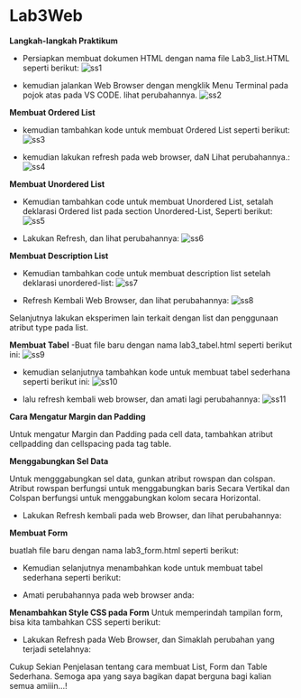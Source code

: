 # Lab3Web

**Langkah-langkah Praktikum**

- Persiapkan membuat dokumen HTML dengan nama file Lab3_list.HTML seperti berikut:
![ss1](https://user-images.githubusercontent.com/46867774/160422531-f9298896-4242-4374-b944-c1679ef7434f.png)

- kemudian jalankan Web Browser dengan mengklik Menu Terminal pada pojok atas pada  VS CODE. lihat perubahannya.
![ss2](https://user-images.githubusercontent.com/46867774/160422958-da7405e7-8a60-40ba-9897-4722cb3aed9a.png)

**Membuat Ordered List**
- kemudian tambahkan kode untuk membuat Ordered List seperti berikut:
![ss3](https://user-images.githubusercontent.com/46867774/160425651-6e18d3c9-a4e4-43f0-a9bd-2515d6d01b76.png)

- kemudian lakukan refresh pada web browser, daN Lihat perubahannya.:
![ss4](https://user-images.githubusercontent.com/46867774/160430600-cc895aa6-e891-4780-8fbe-08a32cd7cc92.png)


**Membuat Unordered List**

- Kemudian tambahkan code untuk membuat Unordered List, setalah deklarasi Ordered list pada section Unordered-List, Seperti berikut:
![ss5](https://user-images.githubusercontent.com/46867774/160430627-9505b5b3-bd0a-4872-9ace-4f10103b3da2.png)

- Lakukan Refresh, dan lihat perubahannya:
![ss6](https://user-images.githubusercontent.com/46867774/160430646-e9658e17-6a30-43df-ae0c-d0c6e6451c7c.png)

**Membuat Description List**
- Kemudian tambahkan code untuk membuat description list setelah deklarasi unordered-list:
![ss7](https://user-images.githubusercontent.com/46867774/160430663-1e3564c7-6d5c-4415-a3f9-7f2fd4c2a1ee.png)

- Refresh Kembali Web Browser, dan lihat perubahannya:
![ss8](https://user-images.githubusercontent.com/46867774/160430691-701a224d-d8d5-4eb6-96ff-4be088eb13b4.png)

Selanjutnya lakukan eksperimen lain terkait dengan list dan penggunaan atribut type pada list.

**Membuat Tabel**
-Buat file baru dengan nama lab3_tabel.html seperti berikut ini:
![ss9](https://user-images.githubusercontent.com/46867774/160434674-6194c8cf-af8c-4587-a6d8-5dbb6d05abd9.png)

- kemudian selanjutnya tambahkan kode untuk membuat tabel sederhana seperti berikut ini:
![ss10](https://user-images.githubusercontent.com/46867774/160434722-a8a5899f-dce1-491f-85f1-cb0b95bead64.png)

- lalu refresh kembali web browser, dan amati lagi perubahannya:
![ss11](https://user-images.githubusercontent.com/46867774/160434774-f6b75903-873a-40f6-b405-453ec978d62d.png)

**Cara Mengatur Margin dan Padding**
<P> Untuk mengatur Margin dan Padding pada cell data, tambahkan atribut cellpadding dan cellspacing pada tag table.
  


**Menggabungkan Sel Data**
<P>Untuk mengggabungkan sel data, gunkan atribut rowspan dan colspan. Atribut rowspan berfungsi untuk menggabungkan baris Secara Vertikal dan Colspan berfungsi untuk menggabungkan kolom secara Horizontal.
  


- Lakukan Refresh kembali pada web Browser, dan lihat perubahannya:


**Membuat Form**

buatlah file baru dengan nama lab3_form.html seperti berikut:



- Kemudian selanjutnya menambahkan kode untuk membuat tabel sederhana seperti berikut:


- Amati perubahannya pada web browser anda:





**Menambahkan Style CSS pada Form**
Untuk memperindah tampilan form, bisa kita tambahkan CSS seperti berikut:



- Lakukan Refresh pada Web Browser, dan Simaklah perubahan yang terjadi setelahnya:





Cukup Sekian Penjelasan tentang cara membuat List, Form dan Table Sederhana. Semoga apa yang saya bagikan dapat berguna bagi kalian semua amiiin...!
